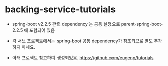 # backing-service-tutorials

- spring-boot v2.2.5 관련 dependency 는 공통 설정으로 parent-spring-boot-2.2.5 에 포함되어 있음
- 각 서브 프로젝트에서는 spring-boot 공통 dependency가 참조되므로 별도 추가하지 마세요.


- 아래 프로젝트 참고하여 생성되었음.
https://github.com/eugenp/tutorials